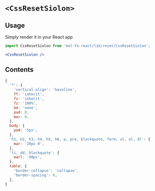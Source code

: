 # `<CssResetSiolon>`

## Usage

Simply render it in your React app

```jsx
import CssResetSiolon from 'mol-fe-react/lib/reset/CssResetSiolon';

<CssResetSiolon />
```

## Contents

```js
{
  '*': {
    'vertical-align': 'baseline',
    ff: 'inherit',
    fs: 'inherit',
    fz: '100%',
    bd: 'none',
    pad: 0,
    mar: 0,
  },
  body: {
    pad: '5px',
  },
  'h1, h2, h3, h4, h5, h6, p, pre, blockquote, form, ul, ol, dl': {
    mar: '20px 0',
  },
  'li, dd, blockquote': {
    marl: '40px',
  },
  table: {
    'border-collapse': 'collapse',
    'border-spacing': 0,
  },
}
```
